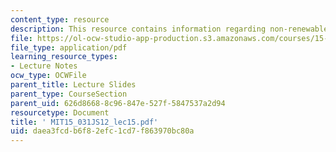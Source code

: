 ```yaml
---
content_type: resource
description: This resource contains information regarding non-renewable resources.
file: https://ol-ocw-studio-app-production.s3.amazonaws.com/courses/15-031j-energy-decisions-markets-and-policies-spring-2012/daea3fcdb6f82efc1cd7f863970bc80a_MIT15_031JS12_lec15.pdf
file_type: application/pdf
learning_resource_types:
- Lecture Notes
ocw_type: OCWFile
parent_title: Lecture Slides
parent_type: CourseSection
parent_uid: 626d8668-8c96-847e-527f-5847537a2d94
resourcetype: Document
title: ' MIT15_031JS12_lec15.pdf'
uid: daea3fcd-b6f8-2efc-1cd7-f863970bc80a
---
```


